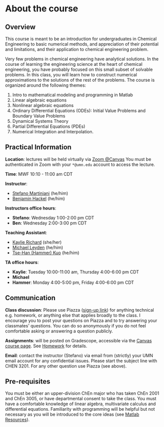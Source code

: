 # About the course

## Overview
This course is meant to be an introduction for undergraduates in Chemical Engineering to basic numerical methods, and appreciation of their potential and limitations, and their application to chemical engineering problem.

Very few problems in chemical engineering have analytical solutions. In the course of learning the engineering science at the heart of chemical engineering, you have probably focused on this small subset of solvable problems. In this class, you will learn how to construct numerical approximations to the solutions of the rest of the problems. The course is organized around the following themes:

1. Intro to mathematical modeling and programming in Matlab
2. Linear algebraic equations
3. Nonlinear algebraic equations
4. Ordinary Differential Equations (ODEs): Initial Value Problems and Boundary Value Problems
5. Dynamical Systems Theory
6. Partial Differential Equations (PDEs)
7. Numerical Integration and Interpolation.

## Practical Information

**Location**: lectures will be held virtually via [Zoom @Canvas](https://canvas.umn.edu/courses/217014/external_tools/21146) You must be authenticated in Zoom with your `*@umn.edu` account to access the lecture.

**Time**: MWF 10:10 - 11:00 am CDT   

**Instructor**:

- [Stefano Martiniani](https://www.cems.umn.edu/people/faculty/stefano-martiniani) (he/him)
- [Benjamin Hackel](https://www.cems.umn.edu/people/faculty/benjamin-hackel) (he/him)


**Instructors office hours**:

- **Stefano**: Wednesday 1:00-2:00 pm CDT
- **Ben**: Wednesday 2:00-3:00 pm CDT

**Teaching Assistant**:

- [Kaylie Richard](https://www.cems.umn.edu/people/grads/kaylie-richard) (she/her)
- [Michael Leyden](https://www.cems.umn.edu/people/grads/michael-leyden) (he/him)
- [Tse-Han (Hammer) Kuo](https://www.cems.umn.edu/people/grads/tse-han-kuo) (he/him)

**TA office hours**:

- **Kaylie**: Tuesday 10:00-11:00 am, Thursday 4:00-6:00 pm CDT
- **Michael**
- **Hammer**: Monday 4:00-5:00 pm, Friday 4:00-6:00 pm CDT

## Communication
**Class discussion**: Please use Piazza ([sign-up link]( https://piazza.com/umn/spring2021/chen3201/home)) for anything technical e.g. homework, or anything else that applies broadly to the class. I encourage you to post your questions on Piazza and to try answering your classmates' questions. You can do so anonymously if you do not feel comfortable asking or answering a question publicly.

**Assignments**: will be posted on Gradescope, accessible via the [Canvas course page](https://canvas.umn.edu/courses/217014). See [Homework][2] for details.

**Email**: contact the instructor (Stefano) via email from (strictly) your UMN email account for any confidential issues. Please start the subject line with CHEN 3201. For any other question use Piazza (see above).

## Pre-requisites

You must be either an upper-division ChEn major who has taken ChEn 2001 and ChEn 3005, or have departmental consent to take the class. You must have a comfortable knowledge of linear algebra, multivariate calculus and differential equations. Familiarity with programming will be helpful but not necessary as you will be introduced to the core ideas (see [Matlab Resources][1]).

[1]: resources.md#Matlab
[2]: organization.md#homework
